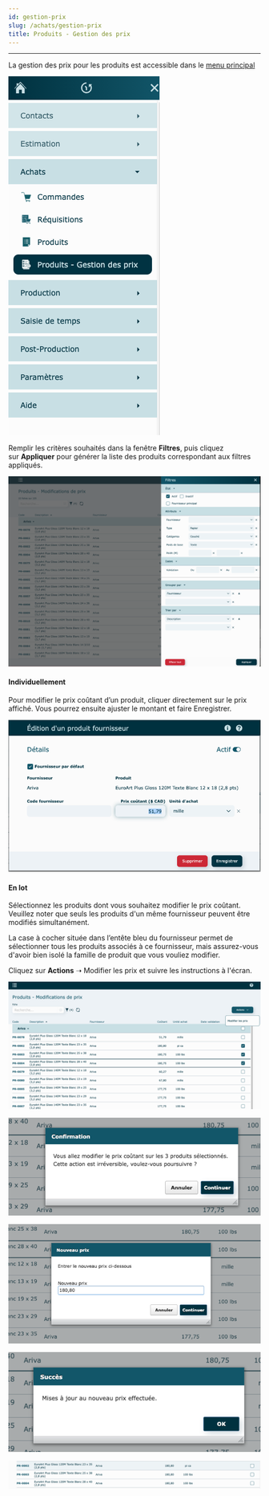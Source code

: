 ```yaml
---
id: gestion-prix
slug: /achats/gestion-prix
title: Produits - Gestion des prix
---
```


---

La gestion des prix pour les produits est accessible dans le [menu principal](../menu.md)

![](../../static/img/Gestion_prix_produits_01.png)

Remplir les critères souhaités dans la fenêtre **Filtres**, puis cliquez sur **Appliquer** pour générer la liste des produits correspondant aux filtres appliqués.

![](../../static/img/Gestion_prix_produits_02.png)

#### Individuellement

Pour modifier le prix coûtant d’un produit, cliquer directement sur le prix affiché. Vous pourrez ensuite ajuster le montant et faire Enregistrer.

![](../../static/img/Gestion_prix_produits_03.png)

#### En lot

Sélectionnez les produits dont vous souhaitez modifier le prix coûtant. Veuillez noter que seuls les produits d'un même fournisseur peuvent être modifiés simultanément.

La case à cocher située dans l’entête bleu du fournisseur permet de sélectionner tous les produits associés à ce fournisseur, mais assurez-vous d'avoir bien isolé la famille de produit que vous vouliez modifier.

Cliquez sur **Actions** ➝ Modifier les prix et suivre les instructions à l'écran.

![](../../static/img/Gestion_prix_produits_04.png)

![](../../static/img/Gestion_prix_produits_05.png)

![](../../static/img/Gestion_prix_produits_06.png)

![](../../static/img/Gestion_prix_produits_07.png)

![](../../static/img/Gestion_prix_produits_08.png)
